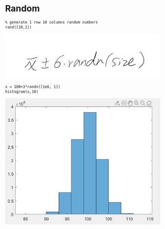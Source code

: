 # Random

```text
% generate 1 row 10 columns random numbers
rand([10,1])
```

![](.gitbook/assets/image.png)

```text
x = 100+3*randn([1e6, 1])
histogram(x,10)
```

![](.gitbook/assets/image%20%281%29.png)

